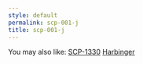 ```yaml
---
style: default
permalink: scp-001-j
title: scp-001-j
---
```

You may also like:
[SCP-1330](http://scp-wiki.net/scp-1330)
[Harbinger](http://scp-wiki.net/harbinger)